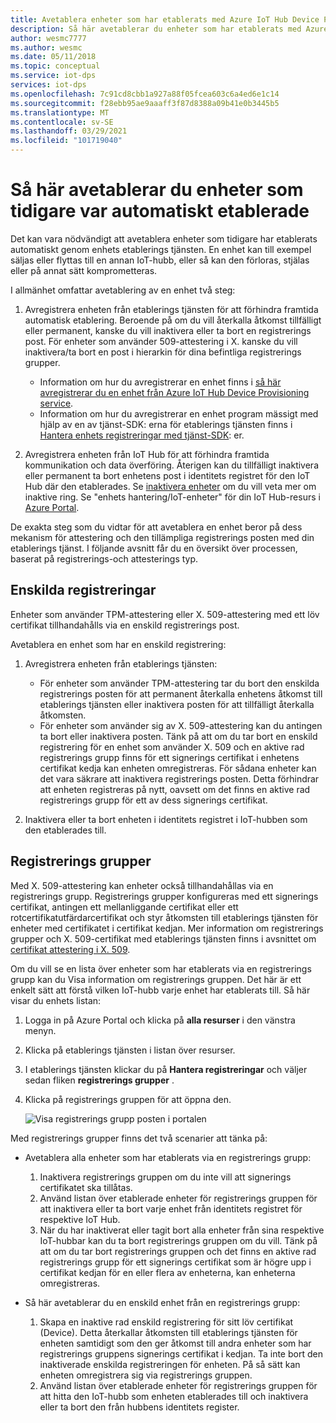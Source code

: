 ```yaml
---
title: Avetablera enheter som har etablerats med Azure IoT Hub Device Provisioning Service
description: Så här avetablerar du enheter som har etablerats med Azure IoT Hub Device Provisioning Service (DPS)
author: wesmc7777
ms.author: wesmc
ms.date: 05/11/2018
ms.topic: conceptual
ms.service: iot-dps
services: iot-dps
ms.openlocfilehash: 7c91cd8cbb1a927a88f05fcea603c6a4ed6e1c14
ms.sourcegitcommit: f28ebb95ae9aaaff3f87d8388a09b41e0b3445b5
ms.translationtype: MT
ms.contentlocale: sv-SE
ms.lasthandoff: 03/29/2021
ms.locfileid: "101719040"
---
```

# <a name="how-to-deprovision-devices-that-were-previously-auto-provisioned"></a>Så här avetablerar du enheter som tidigare var automatiskt etablerade 

Det kan vara nödvändigt att avetablera enheter som tidigare har etablerats automatiskt genom enhets etablerings tjänsten. En enhet kan till exempel säljas eller flyttas till en annan IoT-hubb, eller så kan den förloras, stjälas eller på annat sätt komprometteras. 

I allmänhet omfattar avetablering av en enhet två steg:

1. Avregistrera enheten från etablerings tjänsten för att förhindra framtida automatisk etablering. Beroende på om du vill återkalla åtkomst tillfälligt eller permanent, kanske du vill inaktivera eller ta bort en registrerings post. För enheter som använder 509-attestering i X. kanske du vill inaktivera/ta bort en post i hierarkin för dina befintliga registrerings grupper.  
 
   - Information om hur du avregistrerar en enhet finns i [så här avregistrerar du en enhet från Azure IoT Hub Device Provisioning service](how-to-revoke-device-access-portal.md).
   - Information om hur du avregistrerar en enhet program mässigt med hjälp av en av tjänst-SDK: erna för etablerings tjänsten finns i [Hantera enhets registreringar med tjänst-SDK](./quick-enroll-device-x509-java.md): er.

2. Avregistrera enheten från IoT Hub för att förhindra framtida kommunikation och data överföring. Återigen kan du tillfälligt inaktivera eller permanent ta bort enhetens post i identitets registret för den IoT Hub där den etablerades. Se [inaktivera enheter](../iot-hub/iot-hub-devguide-identity-registry.md#disable-devices) om du vill veta mer om inaktive ring. Se "enhets hantering/IoT-enheter" för din IoT Hub-resurs i [Azure Portal](https://portal.azure.com).

De exakta steg som du vidtar för att avetablera en enhet beror på dess mekanism för attestering och den tillämpliga registrerings posten med din etablerings tjänst. I följande avsnitt får du en översikt över processen, baserat på registrerings-och attesterings typ.

## <a name="individual-enrollments"></a>Enskilda registreringar
Enheter som använder TPM-attestering eller X. 509-attestering med ett löv certifikat tillhandahålls via en enskild registrerings post. 

Avetablera en enhet som har en enskild registrering: 

1. Avregistrera enheten från etablerings tjänsten:

   - För enheter som använder TPM-attestering tar du bort den enskilda registrerings posten för att permanent återkalla enhetens åtkomst till etablerings tjänsten eller inaktivera posten för att tillfälligt återkalla åtkomsten. 
   - För enheter som använder sig av X. 509-attestering kan du antingen ta bort eller inaktivera posten. Tänk på att om du tar bort en enskild registrering för en enhet som använder X. 509 och en aktive rad registrerings grupp finns för ett signerings certifikat i enhetens certifikat kedja kan enheten omregistreras. För sådana enheter kan det vara säkrare att inaktivera registrerings posten. Detta förhindrar att enheten registreras på nytt, oavsett om det finns en aktive rad registrerings grupp för ett av dess signerings certifikat.

2. Inaktivera eller ta bort enheten i identitets registret i IoT-hubben som den etablerades till. 


## <a name="enrollment-groups"></a>Registrerings grupper
Med X. 509-attestering kan enheter också tillhandahållas via en registrerings grupp. Registrerings grupper konfigureras med ett signerings certifikat, antingen ett mellanliggande certifikat eller ett rotcertifikatutfärdarcertifikat och styr åtkomsten till etablerings tjänsten för enheter med certifikatet i certifikat kedjan. Mer information om registrerings grupper och X. 509-certifikat med etablerings tjänsten finns i avsnittet om [certifikat attestering i X. 509](concepts-x509-attestation.md). 

Om du vill se en lista över enheter som har etablerats via en registrerings grupp kan du Visa information om registrerings gruppen. Det här är ett enkelt sätt att förstå vilken IoT-hubb varje enhet har etablerats till. Så här visar du enhets listan: 

1. Logga in på Azure Portal och klicka på **alla resurser** i den vänstra menyn.
2. Klicka på etablerings tjänsten i listan över resurser.
3. I etablerings tjänsten klickar du på **Hantera registreringar** och väljer sedan fliken **registrerings grupper** .
4. Klicka på registrerings gruppen för att öppna den.

   ![Visa registrerings grupp posten i portalen](./media/how-to-unprovision-devices/view-enrollment-group.png)

Med registrerings grupper finns det två scenarier att tänka på:

- Avetablera alla enheter som har etablerats via en registrerings grupp:
  1. Inaktivera registrerings gruppen om du inte vill att signerings certifikatet ska tillåtas. 
  2. Använd listan över etablerade enheter för registrerings gruppen för att inaktivera eller ta bort varje enhet från identitets registret för respektive IoT Hub. 
  3. När du har inaktiverat eller tagit bort alla enheter från sina respektive IoT-hubbar kan du ta bort registrerings gruppen om du vill. Tänk på att om du tar bort registrerings gruppen och det finns en aktive rad registrerings grupp för ett signerings certifikat som är högre upp i certifikat kedjan för en eller flera av enheterna, kan enheterna omregistreras. 

- Så här avetablerar du en enskild enhet från en registrerings grupp:
  1. Skapa en inaktive rad enskild registrering för sitt löv certifikat (Device). Detta återkallar åtkomsten till etablerings tjänsten för enheten samtidigt som den ger åtkomst till andra enheter som har registrerings gruppens signerings certifikat i kedjan. Ta inte bort den inaktiverade enskilda registreringen för enheten. På så sätt kan enheten omregistrera sig via registrerings gruppen. 
  2. Använd listan över etablerade enheter för registrerings gruppen för att hitta den IoT-hubb som enheten etablerades till och inaktivera eller ta bort den från hubbens identitets register.